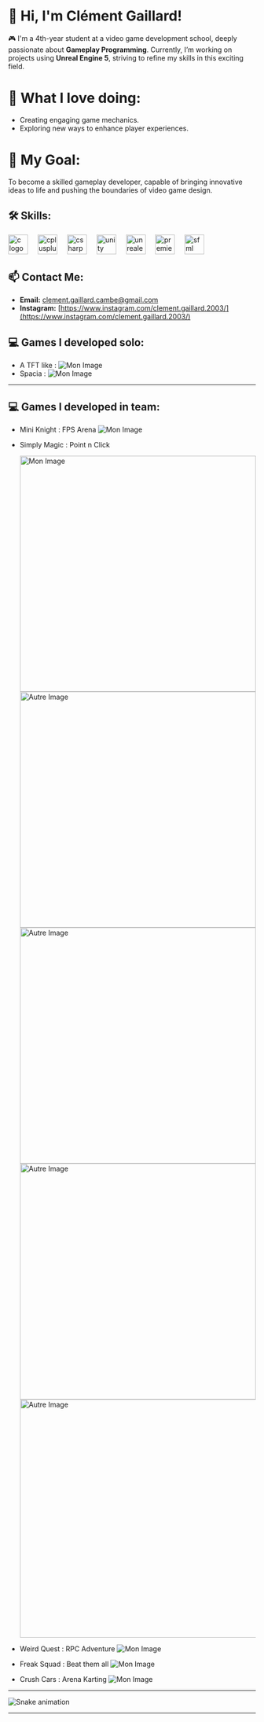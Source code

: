 # 👋 Hi, I'm Clément Gaillard!  

🎮 I'm a 4th-year student at a video game development school, deeply passionate about **Gameplay Programming**. Currently, I’m working on projects using **Unreal Engine 5**, striving to refine my skills in this exciting field.  

# 🌟 What I love doing:  
- Creating engaging game mechanics.
- Exploring new ways to enhance player experiences.  

# 🚀 My Goal:  
To become a skilled gameplay developer, capable of bringing innovative ideas to life and pushing the boundaries of video game design. 

## 🛠️ Skills:

<div align="left">
  <img src="https://cdn.jsdelivr.net/gh/devicons/devicon/icons/c/c-original.svg" height="40" alt="c logo"  />
  <img width="12" />
  <img src="https://cdn.jsdelivr.net/gh/devicons/devicon/icons/cplusplus/cplusplus-original.svg" height="40" alt="cplusplus logo"  />
  <img width="12" />
  <img src="https://cdn.jsdelivr.net/gh/devicons/devicon/icons/csharp/csharp-original.svg" height="40" alt="csharp logo"  />
  <img width="12" />
  <img src="https://cdn.jsdelivr.net/gh/devicons/devicon/icons/unity/unity-original.svg" height="40" alt="unity logo"  />
  <img width="12" />
  <img src="https://cdn.jsdelivr.net/gh/devicons/devicon/icons/unrealengine/unrealengine-original.svg" height="40" alt="unrealengine logo"  />
  <img width="12" />
  <img src="https://cdn.jsdelivr.net/gh/devicons/devicon/icons/premierepro/premierepro-plain.svg" height="40" alt="premierepro logo"  />
  <img width="12" />
  <img src="https://github.com/SFML/SFML/blob/master/examples/assets/logo.png" height="40" alt="sfml logo"  />
</div>

## 📫 Contact Me:  
- **Email:** [clement.gaillard.cambe@gmail.com](mailto:clement.gaillard.cambe@gmail.com) 
- **Instagram:** [https://www.instagram.com/clement.gaillard.2003/](https://www.instagram.com/clement.gaillard.2003/) 

## 💻 Games I developed solo:
- A TFT like :
![Mon Image](https://github.com/Prophymate/Prophymate/blob/main/tftimage.png)
- Spacia :
![Mon Image](https://github.com/Prophymate/Prophymate/blob/main/imageSpaceGame.png)
---

## 💻 Games I developed in team:
- Mini Knight : FPS Arena
 ![Mon Image](https://github.com/Prophymate/Prophymate/blob/main/miniknight.PNG)
- Simply Magic : Point n Click
  <tr>
    <td><img src="https://github.com/Prophymate/Prophymate/blob/main/mm3.png" alt="Mon Image" width="480"></td>
    <td><img src="https://github.com/Prophymate/Prophymate/blob/main/mm2.png" alt="Autre Image" width="480"></td>
    <td><img src="https://github.com/Prophymate/Prophymate/blob/main/SimplyMagic.png" alt="Autre Image" width="480"></td>
  </tr>
  <tr>
    <td><img src="https://github.com/Prophymate/Prophymate/blob/main/mm4.jpg" alt="Autre Image" width="480"></td>
    <td><img src="https://github.com/Prophymate/Prophymate/blob/main/MM.png" alt="Autre Image" width="485"></td>
    <td></td> <!-- Optionnel, pour remplir l'espace si tu veux un alignement -->
  </tr>

- Weird Quest : RPC Adventure
![Mon Image](https://github.com/Prophymate/Prophymate/blob/main/WierdQuestImage.png)
- Freak Squad : Beat them all
![Mon Image](https://github.com/Prophymate/Prophymate/blob/main/freakSquad.PNG)
- Crush Cars : Arena Karting
![Mon Image](https://github.com/Prophymate/Prophymate/blob/main/crushCars.PNG)
---

<img src="https://raw.githubusercontent.com/0-don/0-don/output/github-contribution-grid-snake-dark.svg" alt="Snake animation" />

---
###
<!--
**Prophymate/Prophymate** is a ✨ _special_ ✨ repository because its `README.md` (this file) appears on your GitHub profile.

Here are some ideas to get you started:

- 🔭 I’m currently working on ...
- 🌱 I’m currently learning ...
- 👯 I’m looking to collaborate on ...
- 🤔 I’m looking for help with ...
- 💬 Ask me about ...
- 📫 How to reach me: ...
- 😄 Pronouns: ...
- ⚡ Fun fact: ...
-->
